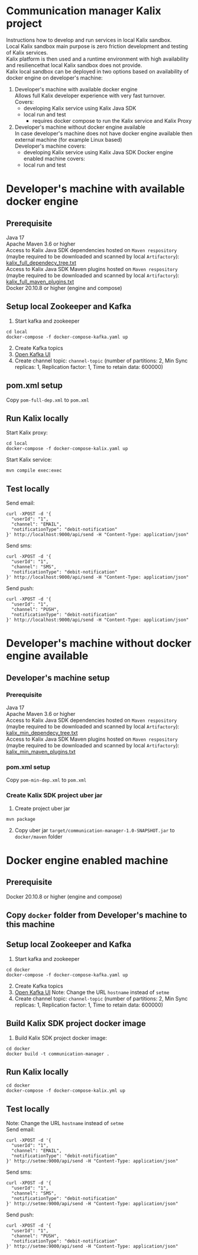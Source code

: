 # Communication manager Kalix project
Instructions how to develop and run services in local Kalix sandbox.<br>
Local Kalix sandbox main purpose is zero friction development and testing of Kalix services.<br> 
Kalix platform is then used and a runtime environment with high availability and resiliencethat local Kalix sandbox does not provide.<br>
Kalix local sandbox can be deployed in two options based on availability of docker engine on developer's machine:
1. Developer's machine with available docker engine<br> 
Allows full Kalix developer experience with very fast turnover.<br>
Covers:
   - developing Kalix service using Kalix Java SDK
   - local run and test
     - requires docker compose to run the Kalix service and Kalix Proxy
2. Developer's machine without docker engine available<br>
In case developer's machine does not have docker engine available then external machine (for example Linux based)<br>
Developer's machine covers:
   - developing Kalix service using Kalix Java SDK
Docker engine enabled machine covers:
   - local run and test
# Developer's machine with available docker engine
## Prerequisite
Java 17<br>
Apache Maven 3.6 or higher<br>
Access to Kalix Java SDK dependencies hosted on `Maven respository` (maybe required to be downloaded and scanned by local `Artifactory`): [kalix_full_dependecy_tree.txt](kalix_full_dependecy_tree.txt)<br>
Access to Kalix Java SDK Maven plugins hosted on `Maven respository` (maybe required to be downloaded and scanned by local `Artifactory`): [kalix_full_maven_plugins.txt](kalix_full_maven_plugins.txt)<br>
Docker 20.10.8 or higher (engine and compose)<br>

## Setup local Zookeeper and Kafka
1. Start kafka and zookeeper <br>
```
cd local
docker-compose -f docker-compose-kafka.yaml up
```
2. Create Kafka topics <br>
3. [Open Kafka UI](http://localhost:8081/)
4. Create channel topic: `channel-topic` (number of partitions: 2, Min Sync replicas: 1, Replication factor: 1, Time to retain data: 600000)

## pom.xml setup
Copy `pom-full-dep.xml` to `pom.xml`
## Run Kalix locally
Start Kalix proxy:
```
cd local
docker-compose -f docker-compose-kalix.yaml up
```
Start Kalix service:
```
mvn compile exec:exec
```
## Test locally
Send email:
```
curl -XPOST -d '{ 
  "userId": "1",
  "channel": "EMAIL",
  "notificationType": "debit-notification"
}' http://localhost:9000/api/send -H "Content-Type: application/json"
```
Send sms:
```
curl -XPOST -d '{ 
  "userId": "1",
  "channel": "SMS",
  "notificationType": "debit-notification"
}' http://localhost:9000/api/send -H "Content-Type: application/json"
```
Send push:
```
curl -XPOST -d '{ 
  "userId": "1",
  "channel": "PUSH",
  "notificationType": "debit-notification"
}' http://localhost:9000/api/send -H "Content-Type: application/json"
```
# Developer's machine without docker engine available
## Developer's machine setup
### Prerequisite
Java 17<br>
Apache Maven 3.6 or higher<br>
Access to Kalix Java SDK dependencies hosted on `Maven respository` (maybe required to be downloaded and scanned by local `Artifactory`): [kalix_min_dependecy_tree.txt](kalix_min_dependecy_tree.txt)<br>
Access to Kalix Java SDK Maven plugins hosted on `Maven respository` (maybe required to be downloaded and scanned by local `Artifactory`): [kalix_min_maven_plugins.txt](kalix_min_maven_plugins.txt)<br>
### pom.xml setup
Copy `pom-min-dep.xml` to `pom.xml`
### Create Kalix SDK project uber jar
1. Create project uber jar
```
mvn package
```
2. Copy uber jar `target/communication-manager-1.0-SNAPSHOT.jar` to `docker/maven` folder

# Docker engine enabled machine
## Prerequisite
Docker 20.10.8 or higher (engine and compose)
## Copy `docker` folder from Developer's machine to this machine
## Setup local Zookeeper and Kafka
1. Start kafka and zookeeper <br>
```
cd docker
docker-compose -f docker-compose-kafka.yaml up
```
2. Create Kafka topics <br>
3. [Open Kafka UI](http://setme:8081/) Note: Change the URL `hostname` instead of `setme`
4. Create channel topic: `channel-topic` (number of partitions: 2, Min Sync replicas: 1, Replication factor: 1, Time to retain data: 600000)

## Build Kalix SDK project docker image
1. Build Kalix SDK project docker image:
```
cd docker
docker build -t communication-manager .
```
## Run Kalix locally
```
cd docker
docker-compose -f docker-compose-kalix.yml up
```
## Test locally
Note: Change the URL `hostname` instead of `setme` <br>
Send email:
```
curl -XPOST -d '{ 
  "userId": "1",
  "channel": "EMAIL",
  "notificationType": "debit-notification"
}' http://setme:9000/api/send -H "Content-Type: application/json"
```
Send sms:
```
curl -XPOST -d '{ 
  "userId": "1",
  "channel": "SMS",
  "notificationType": "debit-notification"
}' http://setme:9000/api/send -H "Content-Type: application/json"
```
Send push:
```
curl -XPOST -d '{ 
  "userId": "1",
  "channel": "PUSH",
  "notificationType": "debit-notification"
}' http://setme:9000/api/send -H "Content-Type: application/json"
```